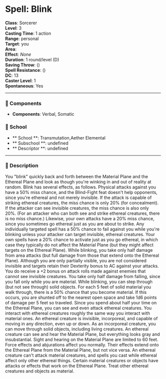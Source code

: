 
# Spell: Blink
**Class**: Sorcerer  
**Level**: 3  
**Casting Time**: 1 action  
**Range**: personal  
**Target**: you  
**Area**:   
**Effect**: _None_  
**Duration**: 1 round/level (D)  
**Saving Throw**:  ()  
**Spell Resistance**:  ()  
**DC**: 13  
**Caster Level**: 1  
**Spontaneous**: Yes

---

### 🔮 Components
- **Components**: Verbal, Somatic

### 🏫 School
- ** School **: Transmutation,Aether Elemental
- ** Subschool **: undefined
- ** Descriptor **: undefined
---

### 📜 Description
You "blink" quickly back and forth between the Material Plane and the Ethereal Plane and look as though you're winking in and out of reality at random. Blink has several effects, as follows. Physical attacks against you have a 50% miss chance, and the Blind-Fight feat doesn't help opponents, since you're ethereal and not merely invisible. If the attack is capable of striking ethereal creatures, the miss chance is only 20% (for concealment). If the attacker can see invisible creatures, the miss chance is also only 20%. (For an attacker who can both see and strike ethereal creatures, there is no miss chance.) Likewise, your own attacks have a 20% miss chance, since you sometimes go ethereal just as you are about to strike. Any individually targeted spell has a 50% chance to fail against you while you're blinking unless your attacker can target invisible, ethereal creatures. Your own spells have a 20% chance to activate just as you go ethereal, in which case they typically do not affect the Material Plane (but they might affect targets on the Ethereal Plane). While blinking, you take only half damage from area attacks (but full damage from those that extend onto the Ethereal Plane). Although you are only partially visible, you are not considered invisible and targets retain their Dexterity bonus to AC against your attacks. You do receive a +2 bonus on attack rolls made against enemies that cannot see invisible creatures. You take only half damage from falling, since you fall only while you are material. While blinking, you can step through (but not see through) solid objects. For each 5 feet of solid material you walk through, there is a 50% chance that you become material. If this occurs, you are shunted off to the nearest open space and take 1d6 points of damage per 5 feet so traveled. Since you spend about half your time on the Ethereal Plane, you can see and even attack ethereal creatures. You interact with ethereal creatures roughly the same way you interact with material ones. An ethereal creature is invisible, incorporeal, and capable of moving in any direction, even up or down. As an incorporeal creature, you can move through solid objects, including living creatures. An ethereal creature can see and hear the Material Plane, but everything looks gray and insubstantial. Sight and hearing on the Material Plane are limited to 60 feet. Force effects and abjurations affect you normally. Their effects extend onto the Ethereal Plane from the Material Plane, but not vice versa. An ethereal creature can't attack material creatures, and spells you cast while ethereal affect only other ethereal things. Certain material creatures or objects have attacks or effects that work on the Ethereal Plane. Treat other ethereal creatures and objects as material.
